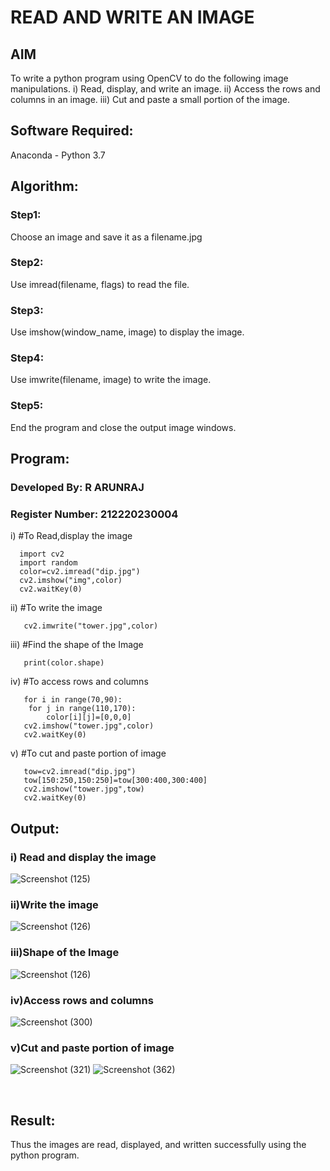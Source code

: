 # READ AND WRITE AN IMAGE
## AIM
To write a python program using OpenCV to do the following image manipulations.
i) Read, display, and write an image.
ii) Access the rows and columns in an image.
iii) Cut and paste a small portion of the image.

## Software Required:
Anaconda - Python 3.7
## Algorithm:
### Step1:
Choose an image and save it as a filename.jpg
### Step2:
Use imread(filename, flags) to read the file.
### Step3:
Use imshow(window_name, image) to display the image.
### Step4:
Use imwrite(filename, image) to write the image.
### Step5:
End the program and close the output image windows.
## Program:
### Developed By: R ARUNRAJ
### Register Number: 212220230004
i) #To Read,display the image
```
  import cv2
  import random
  color=cv2.imread("dip.jpg")
  cv2.imshow("img",color)
  cv2.waitKey(0)

```
ii) #To write the image
```
   cv2.imwrite("tower.jpg",color)

```
iii) #Find the shape of the Image
```
   print(color.shape)

```
iv) #To access rows and columns
```
   for i in range(70,90):
    for j in range(110,170):
        color[i][j]=[0,0,0]
   cv2.imshow("tower.jpg",color)
   cv2.waitKey(0)

```
v) #To cut and paste portion of image
```
   tow=cv2.imread("dip.jpg")
   tow[150:250,150:250]=tow[300:400,300:400]
   cv2.imshow("tower.jpg",tow)
   cv2.waitKey(0)

```

## Output:

### i) Read and display the image


![Screenshot (125)](https://user-images.githubusercontent.com/75235747/161131460-44aaf9dc-2874-4fee-9687-eb32c8688a2b.png)
<br>

### ii)Write the image


![Screenshot (126)](https://user-images.githubusercontent.com/75235747/161131636-242026bc-96d5-4a41-953e-7816665b7319.png)
<br>

### iii)Shape of the Image


![Screenshot (126)](https://user-images.githubusercontent.com/75235747/161131726-84c81fcd-6873-495e-9ed4-c050cbec658f.png)
<br>

### iv)Access rows and columns


![Screenshot (300)](https://user-images.githubusercontent.com/75235747/161131826-8c243a9e-e779-4c1b-9320-ccafc7b4cf0c.png)
<br>

### v)Cut and paste portion of image


![Screenshot (321)](https://user-images.githubusercontent.com/75235747/161131925-91d1c3c7-2ea6-447e-a938-2d6f3be23be8.png)
![Screenshot (362)](https://user-images.githubusercontent.com/75235747/161131950-26281bde-5f06-4bdf-9df2-2f2355d5c18d.png)

<br>

## Result:
Thus the images are read, displayed, and written successfully using the python program.


